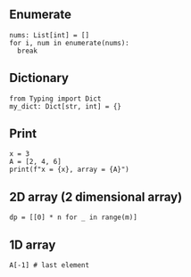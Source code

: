 ## Enumerate
```python3
nums: List[int] = []
for i, num in enumerate(nums):
  break
```

## Dictionary

```python3
from Typing import Dict
my_dict: Dict[str, int] = {}
```

## Print
```python3
x = 3
A = [2, 4, 6]
print(f"x = {x}, array = {A}")
```

## 2D array (2 dimensional array)

```python3
dp = [[0] * n for _ in range(m)]
```

## 1D array
```python3
A[-1] # last element
```
